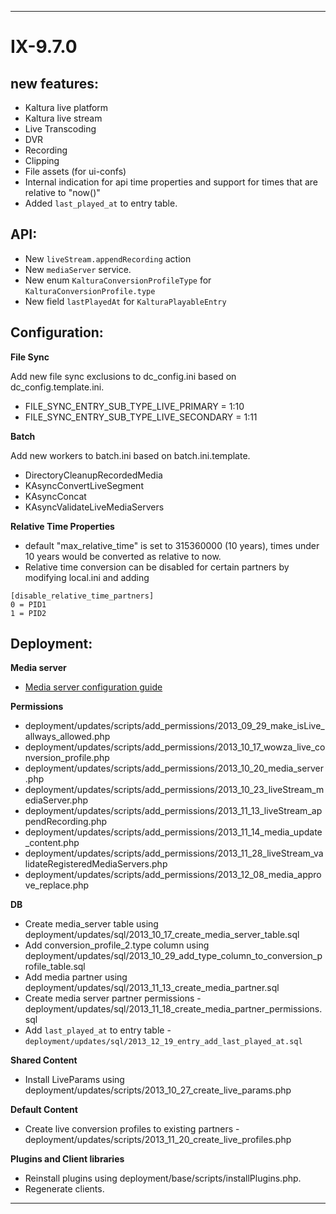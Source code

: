 
----------
 
# IX-9.7.0 #

## new features: ##
- Kaltura live platform
 - Kaltura live stream
 - Live Transcoding
 - DVR
 - Recording
 - Clipping
- File assets (for ui-confs)
- Internal indication for api time properties and support for times that are relative to "now()"
- Added `last_played_at` to entry table.


## API: ##

- New `liveStream.appendRecording` action
- New `mediaServer` service.
- New enum `KalturaConversionProfileType` for `KalturaConversionProfile.type`
- New field `lastPlayedAt` for `KalturaPlayableEntry`


## Configuration: ##

**File Sync**

Add new file sync exclusions to dc_config.ini based on dc_config.template.ini.  

- FILE_SYNC_ENTRY_SUB_TYPE_LIVE_PRIMARY = 1:10 
- FILE_SYNC_ENTRY_SUB_TYPE_LIVE_SECONDARY = 1:11 


**Batch**

Add new workers to batch.ini based on batch.ini.template.

- DirectoryCleanupRecordedMedia
- KAsyncConvertLiveSegment
- KAsyncConcat
- KAsyncValidateLiveMediaServers


**Relative Time Properties**
- default "max_relative_time" is set to 315360000 (10 years), times under 10 years would be converted as relative to now.
- Relative time conversion can be disabled for certain partners by modifying local.ini and adding

```
[disable_relative_time_partners]
0 = PID1
1 = PID2
```



## Deployment: ##

**Media server**

- [Media server configuration guide](doc/media-server-config.md "Media server configuration guide")

**Permissions**

- deployment/updates/scripts/add_permissions/2013_09_29_make_isLive_allways_allowed.php
- deployment/updates/scripts/add_permissions/2013_10_17_wowza_live_conversion_profile.php
- deployment/updates/scripts/add_permissions/2013_10_20_media_server.php
- deployment/updates/scripts/add_permissions/2013_10_23_liveStream_mediaServer.php
- deployment/updates/scripts/add_permissions/2013_11_13_liveStream_appendRecording.php
- deployment/updates/scripts/add_permissions/2013_11_14_media_update_content.php
- deployment/updates/scripts/add_permissions/2013_11_28_liveStream_validateRegisteredMediaServers.php
- deployment/updates/scripts/add_permissions/2013_12_08_media_approve_replace.php

**DB**

- Create media_server table using deployment/updates/sql/2013_10_17_create_media_server_table.sql
- Add conversion_profile_2.type column using deployment/updates/sql/2013_10_29_add_type_column_to_conversion_profile_table.sql
- Add media partner using deployment/updates/sql/2013_11_13_create_media_partner.sql
- Create media server partner permissions - deployment/updates/sql/2013_11_18_create_media_partner_permissions.sql
- Add `last_played_at` to entry table - `deployment/updates/sql/2013_12_19_entry_add_last_played_at.sql`

**Shared Content**

- Install LiveParams using deployment/updates/scripts/2013_10_27_create_live_params.php


**Default Content**

- Create live conversion profiles to existing partners -  deployment/updates/scripts/2013_11_20_create_live_profiles.php


**Plugins and Client libraries**

- Reinstall plugins using deployment/base/scripts/installPlugins.php.
- Regenerate clients.

----------
